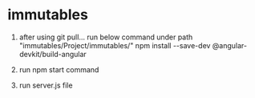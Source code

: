 # immutables

1. after using git pull... run below command under path "immutables/Project/immutables/"
npm install --save-dev @angular-devkit/build-angular

2. run npm start command

3. run server.js file
